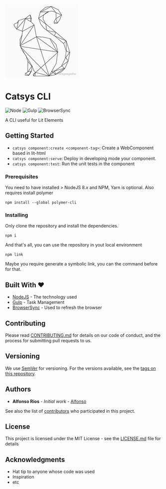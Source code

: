 ![Catsys CLI](catsys.png)
# Catsys CLI

![Node](https://img.shields.io/badge/node-%3E%3D%208.x-brightgreen.svg)
![Gulp](https://img.shields.io/badge/task%20manager-gulp-orange.svg)
![BrowserSync](https://img.shields.io/badge/DevelopMode-BrowserSync-blue.svg)

A CLI useful for Lit Elements

## Getting Started

- `catsys component:create <component-tag>`: Create a WebComponent based in lit-html
- `catsys component:serve`: Deploy in developing mode your component.
- `catsys component:test`: Run the unit tests in the component

### Prerequisites

You need to have installed > NodeJS 8.x and NPM, Yarn is optional.
Also requires install polymer

```
npm install --global polymer-cli
```

### Installing

Only clone the repository and install the dependencies.

```
npm i
```

And that's all, you can use the repository in yout local environment

```
npm link
```

Maybe you require generate a symbolic link, you can the command before for that.

## Built With ❤

* [NodeJS](https://nodejs.org/en/) - The technology used
* [Gulp](https://gulpjs.com/) - Task Management
* [BrowserSync](https://www.browsersync.io/) - Used to refresh the browser

## Contributing

Please read [CONTRIBUTING.md](https://gist.github.com/alfonsorios96/catsys-cli/CONTRIBUTING.md) for details on our code of conduct, and the process for submitting pull requests to us.

## Versioning

We use [SemVer](http://semver.org/) for versioning. For the versions available, see the [tags on this repository](https://github.com/alfonsorios96/catsys-cli/tags). 

## Authors

* **Alfonso Ríos** - *Initial work* - [Alfonso](https://github.com/alfonsorios96)

See also the list of [contributors](https://github.com/alfonsorios96/catsys-cli/CONTRIBUTORS.md) who participated in this project.

## License

This project is licensed under the MIT License - see the [LICENSE.md](LICENSE.md) file for details

## Acknowledgments

* Hat tip to anyone whose code was used
* Inspiration
* etc
